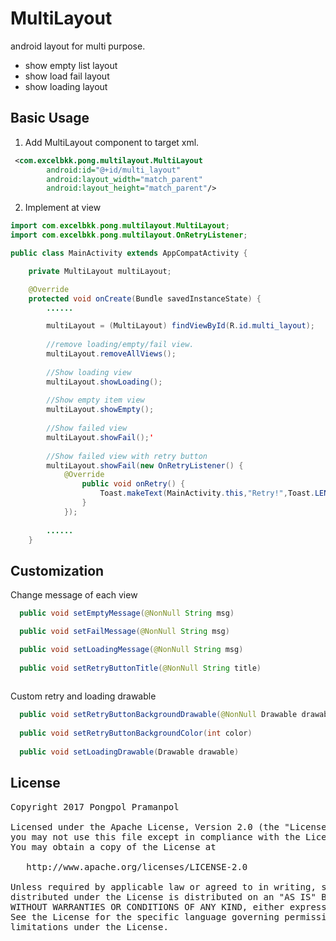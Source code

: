 # MultiLayout
android layout for multi purpose.

- show empty list layout
- show load fail layout
- show loading layout

## Basic Usage
1. Add MultiLayout component to target xml.
```xml
 <com.excelbkk.pong.multilayout.MultiLayout
        android:id="@+id/multi_layout"
        android:layout_width="match_parent"
        android:layout_height="match_parent"/>
```

2. Implement at view
```java
import com.excelbkk.pong.multilayout.MultiLayout;
import com.excelbkk.pong.multilayout.OnRetryListener;

public class MainActivity extends AppCompatActivity {

    private MultiLayout multiLayout;

    @Override
    protected void onCreate(Bundle savedInstanceState) {
        ......

        multiLayout = (MultiLayout) findViewById(R.id.multi_layout);
        
        //remove loading/empty/fail view.
        multiLayout.removeAllViews();
        
        //Show loading view
        multiLayout.showLoading();
        
        //Show empty item view
        multiLayout.showEmpty();
        
        //Show failed view
        multiLayout.showFail();'
        
        //Show failed view with retry button
        multiLayout.showFail(new OnRetryListener() {
            @Override
                public void onRetry() {
                    Toast.makeText(MainActivity.this,"Retry!",Toast.LENGTH_SHORT).show();
                }
            });
            
        ......
    }
```

## Customization

Change message of each view
```java
  public void setEmptyMessage(@NonNull String msg)

  public void setFailMessage(@NonNull String msg)

  public void setLoadingMessage(@NonNull String msg)
    
  public void setRetryButtonTitle(@NonNull String title)
  
```

Custom retry and loading drawable
```java
  public void setRetryButtonBackgroundDrawable(@NonNull Drawable drawable)
  
  public void setRetryButtonBackgroundColor(int color)
  
  public void setLoadingDrawable(Drawable drawable)
```

## License
<pre>
Copyright 2017 Pongpol Pramanpol

Licensed under the Apache License, Version 2.0 (the "License");
you may not use this file except in compliance with the License.
You may obtain a copy of the License at

   http://www.apache.org/licenses/LICENSE-2.0

Unless required by applicable law or agreed to in writing, software
distributed under the License is distributed on an "AS IS" BASIS,
WITHOUT WARRANTIES OR CONDITIONS OF ANY KIND, either express or implied.
See the License for the specific language governing permissions and
limitations under the License.
</pre>
